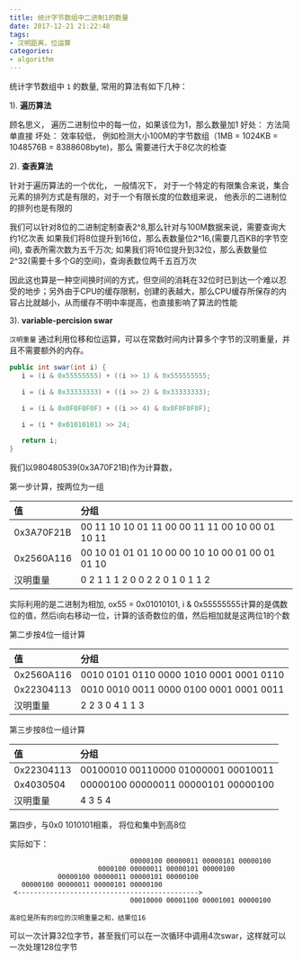 ```yaml
---
title: 统计字节数组中二进制1的数量
date: 2017-12-21 21:22:48
tags:
- 汉明距离，位运算 
categories:
- algorithm
---
```


统计字节数组中 ``1`` 的数量, 常用的算法有如下几种：

1). **遍历算法**

顾名思义， 遍历二进制位中的每一位，如果该位为1，那么数量加1
好处： 方法简单直接
坏处： 效率较低， 例如检测大小100M的字节数组（1MB = 1024KB = 1048576B = 8388608byte)，那么
需要进行大于8亿次的检查
<!-- more -->

2). **查表算法**

针对于遍历算法的一个优化， 一般情况下， 对于一个特定的有限集合来说，集合元素的排列方式是有限的，对于一个有限长度的位数组来说， 他表示的二进制位的排列也是有限的

我们可以针对8位的二进制定制查表2^8,那么针对与100M数据来说，需要查询大约1亿次表
如果我们将8位提升到16位，那么表数量位2^16,(需要几百KB的字节空间), 查表所需次数为五千万次;
如果我们将16位提升到32位，那么表数量位2^32(需要十多个G的空间)，查询表数位两千五百万次

因此这也算是一种空间换时间的方式，但空间的消耗在32位时已到达一个难以忍受的地步；另外由于CPU的缓存限制，创建的表越大，那么CPU缓存所保存的内容占比就越小，从而缓存不明中率提高，也直接影响了算法的性能

3). **variable-percision swar**

``汉明重量`` 通过利用位移和位运算，可以在常数时间内计算多个字节的汉明重量，并且不需要额外的内存。

```java
public int swar(int i) {
   i = (i & 0x55555555) + ((i >> 1) & 0x555555555; 

   i = (i & 0x33333333) + ((i >> 2) & 0x33333333);

   i = (i & 0x0F0F0F0F) + ((i >> 4) & 0x0F0F0F0F);

   i = (i * 0x01010101) >> 24;

   return i;
}

```

我们以980480539(0x3A70F21B)作为计算数，

第一步计算，按两位为一组

| 值 | 分组 |
| :-- | :-- |
| 0x3A70F21B | 00 11 10 10 01 11 00 00 11 11 00 10 00 01 10 11 |
| 0x2560A116 | 00 10 01 01 01 10 00 00 10 10 00 01 00 01 01 10 |
| 汉明重量   | 0  2  1  1  1  2  0  0  2  2  0  1  0  1  1  2  | 

实际利用的是二进制为相加, ox55 = 0x01010101, i & 0x55555555计算的是偶数位的值，然后i向右移动一位，计算的该奇数位的值，然后相加就是这两位1的个数

第二步按4位一组计算

| 值 | 分组 |
| :-- | :-- |
| 0x2560A116 | 0010 0101 0110 0000 1010 0001 0001 0110 |
| 0x22304113 | 0010 0010 0011 0000 0100 0001 0001 0011 |
| 汉明重量   | 2    2    3    0    4    1    1    3    | 

第三步按8位一组计算

| 值| 分组 |
| :--| :-- |
| 0x22304113 | 00100010 00110000 01000001 00010011 |
| 0x4030504  | 00000100 00000011 00000101 00000100 |
| 汉明重量   | 4        3        5        4        | 

第四步，与0x0 1010101相乘， 将位和集中到高8位

实际如下：
```
                              00000100 00000011 00000101 00000100
                      0000100 00000011 00000101 00000100
            00000100 00000011 00000101 00000100
   00000100 00000011 00000101 00000100
 <--------------------------------------------->
                              00010000 00001100 00001001 00000100

高8位是所有的8位的汉明重量之和，结果位16
```

可以一次计算32位字节，甚至我们可以在一次循环中调用4次swar，这样就可以一次处理128位字节
